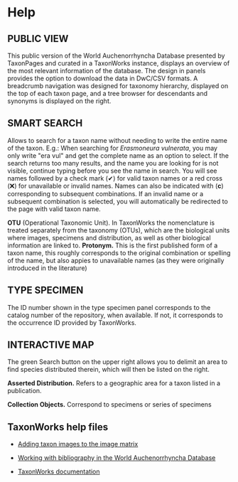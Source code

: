 # Help

## PUBLIC VIEW

This public version of the World Auchenorrhyncha Database presented by TaxonPages and curated in a TaxonWorks instance, displays an overview of the most relevant information of the database. The design in panels provides the option to download the data in DwC/CSV formats.
A breadcrumb navigation was designed for taxonomy hierarchy, displayed on the top of each taxon page, and a tree browser for descendants and synonyms is displayed on the right.

## SMART SEARCH

Allows to search for a taxon name without needing to write the entire name of the taxon. E.g.: When searching for _Erasmoneura vulnerata_, you may only write "era vul" and get the complete name as an option to select. If the search returns too many results, and the name you are looking for is not visible, continue typing before you see the name in search.
You will see names followed by a check mark (✔) for valid taxon names or a red cross (❌) for unavailable or invalid names. Names can also be indicated with (**c**) corresponding to subsequent combinations. 
If an invalid name or a subsequent combination is selected, you will automatically be redirected to the page with valid taxon name.

**OTU** (Operational Taxonomic Unit). In TaxonWorks the nomenclature is treated separately from the taxonomy (OTUs), which are the biological units where images, specimens and distribution, as well as other biological information are linked to.
**Protonym.** This is the first published form of a taxon name, this roughly corresponds to the original combination or spelling of the name, but also appies to unavailable names (as they were originally introduced in the literature)

## TYPE SPECIMEN

The ID number shown in the type specimen panel corresponds to the catalog number of the repository, when available. If not, it corresponds to the occurrence ID provided by TaxonWorks.

## INTERACTIVE MAP

The green Search button on the upper right allows you to delimit an area to find species distributed therein, which will then be listed on the right.

**Asserted Distribution.** Refers to a geographic area for a taxon listed in a publication.

**Collection Objects.** Correspond to specimens or series of specimens

## TaxonWorks help files

* <a href="../public/documents/Adding_images_to_the_World_Auchenorrhyncha_Database.pdf">Adding taxon images to the image matrix</a>
* <a href="../public/documents/Working_with_bibliography_in_the_World_Auchenorrhyncha_Database.pdf">Working with bibliography in the World Auchenorrhyncha Database</a>

* <a href="https://docs.taxonworks.org/guide/">TaxonWorks documentation</a>
